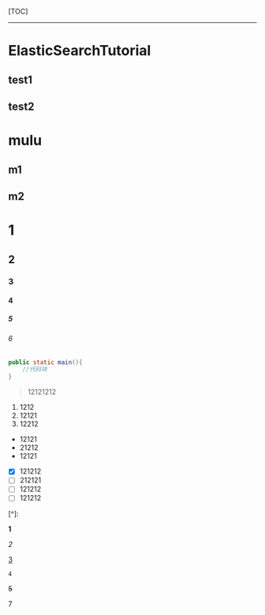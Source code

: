 [TOC]

--------

# ElasticSearchTutorial
## test1
## test2
# mulu
## m1
## m2 
# 1

## 2

### 3

#### 4

##### 5

###### 6





```java
public static main(){
    //代码块
}
```

> 12121212
>
> 

1. 1212
2. 12121
3. 12212



- 12121
- 21212
- 12121



- [x] 121212
- [ ] 212121
- [ ] 121212
- [ ] 121212

[^]: 




**1**

*2*

<u>3</u>

`4`

~~5~~

<!--6-->

7

